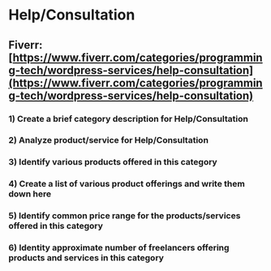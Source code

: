 # Help/Consultation
## Fiverr: [https://www.fiverr.com/categories/programming-tech/wordpress-services/help-consultation](https://www.fiverr.com/categories/programming-tech/wordpress-services/help-consultation)
### 1) Create a brief category description for Help/Consultation
### 2) Analyze product/service for Help/Consultation
### 3) Identify various products offered in this category
### 4) Create a list of various product offerings and write them down here
### 5) Identify common price range for the products/services offered in this category
### 6) Identity approximate number of freelancers offering products and services in this category
